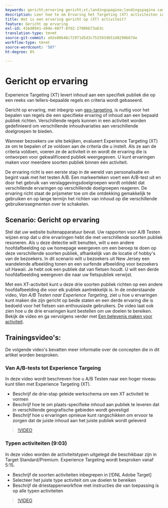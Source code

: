 ```yaml
---
keywords: gericht;ervaring gericht;xt;landingspagina;landingspagina campagne
description: Leer hoe te om Ervaring het Targeting (XT) activiteiten in Adobe [!DNL Target] te gebruiken om inhoud aan een specifiek publiek te leveren dat op een reeks van tellers-bepaalde regels en criteria wordt gebaseerd.
title: Wat is een ervaring gericht op (XT) activiteit?
feature: Gericht op ervaring
exl-id: 416d8941-d4de-487f-8fd2-27806b73a63c
translation-type: tm+mt
source-git-commit: a92e88b46c72971d5d3c752593d651d8290b674e
workflow-type: tm+mt
source-wordcount: '507'
ht-degree: 0%

---
```


# Gericht op ervaring

Experience Targeting (XT) levert inhoud aan een specifiek publiek die op een reeks van tellers-bepaalde regels en criteria wordt gebaseerd.

Gericht op ervaring, met inbegrip van [geo-targeting](/help/c-target/c-audiences/c-target-rules/geo.md), is nuttig voor het bepalen van regels die een specifieke ervaring of inhoud aan een bepaald publiek richten. Verschillende regels kunnen in een activiteit worden gedefinieerd om verschillende inhoudvariaties aan verschillende doelgroepen te bieden.

Wanneer bezoekers uw site bekijken, evalueert Experience Targeting (XT) ze om te bepalen of ze voldoen aan de criteria die u instelt. Als ze aan de criteria voldoen, voeren ze de activiteit in en wordt de ervaring die is ontworpen voor gekwalificeerd publiek weergegeven. U kunt ervaringen maken voor meerdere soorten publiek binnen één activiteit.

De ervaring richt is een eerste stap in de wereld van personalisatie en begint vaak met het testen A/B. Een markeerteken voert een A/B-test uit en door het gebruik van verslaggevingsdoelgroepen wordt ontdekt dat verschillende ervaringen op verschillende doelgroepen reageren. De ervaring richt staat de prijsmeter toe om die ontdekking gemakkelijk te gebruiken en op lange termijn het richten van inhoud op die verschillende gebruikerssegmenten over te schakelen.

## Scenario: Gericht op ervaring

Stel dat uw website buitenapparatuur bevat. Uw rapporten voor A/B Testen wijzen erop dat u drie ervaringen hebt die met verschillende soorten publiek resoneren. Als u deze detectie wilt benutten, wilt u een andere hoofdafbeelding op uw homepage weergeven om een beroep te doen op deze verschillende soorten publiek, afhankelijk van de locatie of hobby&#39;s van de bezoekers. In dit scenario wilt u bezoekers uit New Jersey een wandelende afbeelding tonen en een surfende afbeelding voor bezoekers uit Hawaii. Je hebt ook een publiek dat van fietsen houdt. U wilt een derde hoofdafbeelding weergeven die naar uw fietspubliek verwijst.

Met een XT-activiteit kunt u deze drie soorten publiek richten op een andere hoofdafbeelding die voor elk publiek aantrekkelijk is. In de onderstaande video, *Van A/B Testen naar Experience Targeting*, ziet u hoe u ervaringen kunt maken die zijn gericht op beide staten en een derde ervaring die is bedoeld voor het fietsen van enthousiaste gebruikers. De video laat ook zien hoe u de drie ervaringen kunt bestellen om uw doelen te bereiken. Bekijk de video en ga vervolgens verder met [Een belevenis maken voor activiteit](/help/c-activities/t-experience-target/t-xt-create/xt-create.md).

## Trainingsvideo&#39;s:

De volgende video&#39;s bevatten meer informatie over de concepten die in dit artikel worden besproken.

### Van A/B-tests tot Experience Targeing

In deze video wordt beschreven hoe u A/B Testen naar een hoger niveau kunt tillen met Experience Targeting (XT).

* Beschrijf de drie-stap geleide werkschema om een XT activiteit te vormen
* Beschrijf hoe te om plaats-specifieke inhoud aan publiek te leveren dat in verschillende geografische gebieden wordt gevestigd
* Beschrijf hoe u ervaringen opnieuw kunt rangschikken om ervoor te zorgen dat de juiste inhoud aan het juiste publiek wordt geleverd

>[!VIDEO](https://video.tv.adobe.com/v/22418/)

### Typen activiteiten (9:03)

In deze video worden de activiteitstypen uitgelegd die beschikbaar zijn in Target Standard/Premium. Experience Targeting wordt besproken vanaf 5:15.

* Beschrijf de soorten activiteiten inbegrepen in [!DNL Adobe Target]
* Selecteer het juiste type activiteit om uw doelen te bereiken
* Beschrijf de driestappenworkflow met instructies die van toepassing is op alle typen activiteiten

>[!VIDEO](https://video.tv.adobe.com/v/17386)
